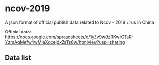 # ncov-2019
A json format of official publish data related to Ncov - 2019 virus in China

Official data: https://docs.google.com/spreadsheets/d/1yZv9w9zRKwrGTaR-YzmAqMefw4wMlaXocejdxZaTs6w/htmlview?usp=sharing


## Data list


